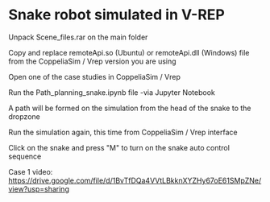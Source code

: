 Snake robot simulated in V-REP
==============================
Unpack Scene_files.rar on the main folder


Copy and replace remoteApi.so (Ubuntu) or remoteApi.dll (Windows) file from the CoppeliaSim / Vrep version you are using



Open one of the case studies in CoppeliaSim / Vrep



Run the Path_planning_snake.ipynb file -via Jupyter Notebook



A path will be formed on the simulation from the head of the snake to the dropzone



Run the simulation again, this time from CoppeliaSim / Vrep interface



Click on the snake and press "M" to turn on the snake auto control sequence




Case 1 video: https://drive.google.com/file/d/1BvTfDQa4VVtLBkknXYZHy67oE61SMpZNe/view?usp=sharing


